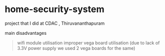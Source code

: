 # home-security-system
project  that I did at CDAC , Thiruvananthapuram



main disadvantages
>wifi module utilisation 
>improper vega board utilisation 
  (due to lack of 3.3V power supply we used 2 vega boards for the same)
